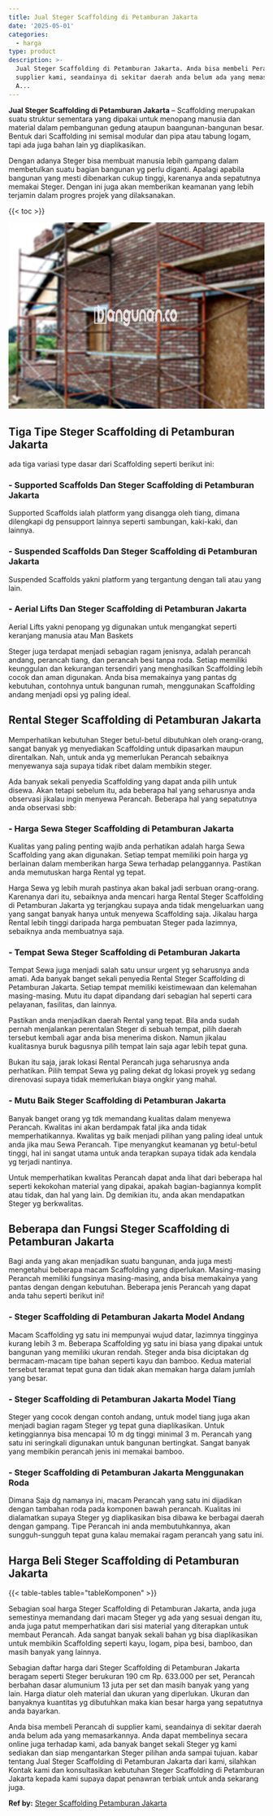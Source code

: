 ```yaml
---
title: Jual Steger Scaffolding di Petamburan Jakarta
date: '2025-05-01'
categories:
  - harga
type: product
description: >-
  Jual Steger Scaffolding di Petamburan Jakarta. Anda bisa membeli Perancah di
  supplier kami, seandainya di sekitar daerah anda belum ada yang memasarkannya.
  A...
---
```


**Jual Steger Scaffolding di Petamburan Jakarta** – Scaffolding merupakan suatu struktur sementara yang dipakai untuk menopang manusia dan material dalam pembangunan gedung ataupun baangunan-bangunan besar. Bentuk dari Scaffolding ini semisal modular dan pipa atau tabung logam, tapi ada juga bahan lain yg diaplikasikan.

Dengan adanya Steger bisa membuat manusia lebih gampang dalam membetulkan suatu bagian bangunan yg perlu diganti. Apalagi apabila bangunan yang mesti dibenarkan cukup tinggi, karenanya anda sepatutnya memakai Steger. Dengan ini juga akan memberikan keamanan yang lebih terjamin dalam progres projek yang dilaksanakan.

{{< toc >}}

![Jual Steger Scaffolding di Petamburan Jakarta](/images/sewa-scaffolding-steger-20.png)

## Tiga Tipe Steger Scaffolding di Petamburan Jakarta

ada tiga variasi type dasar dari Scaffolding seperti berikut ini:

### \- Supported Scaffolds Dan Steger Scaffolding di Petamburan Jakarta

Supported Scaffolds ialah platform yang disangga oleh tiang, dimana dilengkapi dg pensupport lainnya seperti sambungan, kaki-kaki, dan lainnya.

### \- Suspended Scaffolds Dan Steger Scaffolding di Petamburan Jakarta

Suspended Scaffolds yakni platform yang tergantung dengan tali atau yang lain.

### \- Aerial Lifts Dan Steger Scaffolding di Petamburan Jakarta

Aerial Lifts yakni penopang yg digunakan untuk mengangkat seperti keranjang manusia atau Man Baskets

Steger juga terdapat menjadi sebagian ragam jenisnya, adalah perancah andang, perancah tiang, dan perancah besi tanpa roda. Setiap memiliki keunggulan dan kekurangan tersendiri yang menghasilkan Scaffolding lebih cocok dan aman digunakan. Anda bisa memakainya yang pantas dg kebutuhan, contohnya untuk bangunan rumah, menggunakan Scaffolding andang menjadi opsi yg paling ideal.

## Rental Steger Scaffolding di Petamburan Jakarta

Memperhatikan kebutuhan Steger betul-betul dibutuhkan oleh orang-orang, sangat banyak yg menyediakan Scaffolding untuk dipasarkan maupun direntalkan. Nah, untuk anda yg memerlukan Perancah sebaiknya menyewanya saja supaya tidak ribet dalam membikin steger.

Ada banyak sekali penyedia Scaffolding yang dapat anda pilih untuk disewa. Akan tetapi sebelum itu, ada beberapa hal yang seharusnya anda observasi jikalau ingin menyewa Perancah. Beberapa hal yang sepatutnya anda observasi sbb:

### \- Harga Sewa Steger Scaffolding di Petamburan Jakarta

Kualitas yang paling penting wajib anda perhatikan adalah harga Sewa Scaffolding yang akan digunakan. Setiap tempat memiliki poin harga yg berlainan dalam memberikan harga Sewa terhadap pelanggannya. Pastikan anda memutuskan harga Rental yg tepat.

Harga Sewa yg lebih murah pastinya akan bakal jadi serbuan orang-orang. Karenanya dari itu, sebaiknya anda mencari harga Rental Steger Scaffolding di Petamburan Jakarta yg terjangkau supaya anda tidak mengeluarkan uang yang sangat banyak hanya untuk menyewa Scaffolding saja. Jikalau harga Rental lebih tinggi daripada harga pembuatan Steger pada lazimnya, sebaiknya anda membuatnya saja.

### \- Tempat Sewa Steger Scaffolding di Petamburan Jakarta

Tempat Sewa juga menjadi salah satu unsur urgent yg seharusnya anda amati. Ada banyak banget sekali penyedia Rental Steger Scaffolding di Petamburan Jakarta. Setiap tempat memiliki keistimewaan dan kelemahan masing-masing. Mutu itu dapat dipandang dari sebagian hal seperti cara pelayanan, fasilitas, dan lainnya.

Pastikan anda menjadikan daerah Rental yang tepat. Bila anda sudah pernah menjalankan perentalan Steger di sebuah tempat, pilih daerah tersebut kembali agar anda bisa menerima diskon. Namun jikalau kualitasnya buruk bagusnya pilih tempat lain saja agar lebih tepat guna.

Bukan itu saja, jarak lokasi Rental Perancah juga seharusnya anda perhatikan. Pilih tempat Sewa yg paling dekat dg lokasi proyek yg sedang direnovasi supaya tidak memerlukan biaya ongkir yang mahal.

### \- Mutu Baik Steger Scaffolding di Petamburan Jakarta

Banyak banget orang yg tdk memandang kualitas dalam menyewa Perancah. Kwalitas ini akan berdampak fatal jika anda tidak memperhatikannya. Kwalitas yg baik menjadi pilihan yang paling ideal untuk anda jika mau Sewa Perancah. Tipe menyangkut keamanan yg betul-betul tinggi, hal ini sangat utama untuk anda terapkan supaya tidak ada kendala yg terjadi nantinya.

Untuk memperhatikan kwalitas Perancah dapat anda lihat dari beberapa hal seperti kekokohan material yang dipakai, apakah bagian-bagiannya komplit atau tidak, dan hal yang lain. Dg demikian itu, anda akan mendapatkan Steger yg berkwalitas.

## Beberapa dan Fungsi Steger Scaffolding di Petamburan Jakarta

Bagi anda yang akan menjadikan suatu bangunan, anda juga mesti mengetahui beberapa macam Scaffolding yang diperlukan. Masing-masing Perancah memiliki fungsinya masing-masing, anda bisa memakainya yang pantas dengan dengan kebutuhan. Beberapa jenis Perancah yang dapat anda tahu seperti berikut ini!

### \- Steger Scaffolding di Petamburan Jakarta Model Andang

Macam Scaffolding yg satu ini mempunyai wujud datar, lazimnya tingginya kurang lebih 3 m. Beberapa Scaffolding yg satu ini biasa yang dipakai untuk bangunan yang memiliki ukuran rendah. Steger anda bisa diciptakan dg bermacam-macam tipe bahan seperti kayu dan bamboo. Kedua material tersebut teramat tepat guna dan tidak akan memakan harga dalam jumlah yang besar.

### \- Steger Scaffolding di Petamburan Jakarta Model Tiang

Steger yang cocok dengan contoh andang, untuk model tiang juga akan menjadi bagian ragam Steger yg tepat guna diaplikasikan. Untuk ketinggiannya bisa mencapai 10 m dg tinggi minimal 3 m. Perancah yang satu ini seringkali digunakan untuk bangunan bertingkat. Sangat banyak yang membikin perancah jenis ini memakai bamboo.

### \- Steger Scaffolding di Petamburan Jakarta Menggunakan Roda

Dimana Saja dg namanya ini, macam Perancah yang satu ini dijadikan dengan tambahan roda pada komponen bawah perancah. Kualitas ini dialamatkan supaya Steger yg diaplikasikan bisa dibawa ke berbagai daerah dengan gampang. Tipe Perancah ini anda membutuhkannya, akan sungguh-sungguh tepat guna kalau memakai ragam perancah yang satu ini.

## Harga Beli Steger Scaffolding di Petamburan Jakarta

{{< table-tables table="tableKomponen" >}}

Sebagian soal harga Steger Scaffolding di Petamburan Jakarta, anda juga semestinya memandang dari macam Steger yg ada yang sesuai dengan itu, anda juga patut memperhatikan dari sisi material yang diterapkan untuk membaut Perancah. Ada sangat banyak sekali bahan yg bisa diaplikasikan untuk membikin Scaffolding seperti kayu, logam, pipa besi, bamboo, dan masih banyak yang lainnya.

Sebagian daftar harga dari Steger Scaffolding di Petamburan Jakarta beragam seperti Steger berukuran 190 cm Rp. 633.000 per set, Perancah berbahan dasar alumunium 13 juta per set dan masih banyak yang yang lain. Harga diatur oleh material dan ukuran yang diperlukan. Ukuran dan banyaknya kuantitas yg dibutuhkan maka kian besar harga yang sepatutnya anda bayarkan.

Anda bisa membeli Perancah di supplier kami, seandainya di sekitar daerah anda belum ada yang memasarkannya. Anda dapat membelinya secara online juga terhadap kami, ada banyak banget sekali Steger yg kami sediakan dan siap mengantarkan Steger pilihan anda sampai tujuan. kabar tentang Jual Steger Scaffolding di Petamburan Jakarta dari kami, silahkan Kontak kami dan konsultasikan kebutuhan Steger Scaffolding di Petamburan Jakarta kepada kami supaya dapat penawran terbiak untuk anda sekarang juga.

**Ref by:** [Steger Scaffolding Petamburan Jakarta](https://id.wikipedia.org/wiki/Steger)
